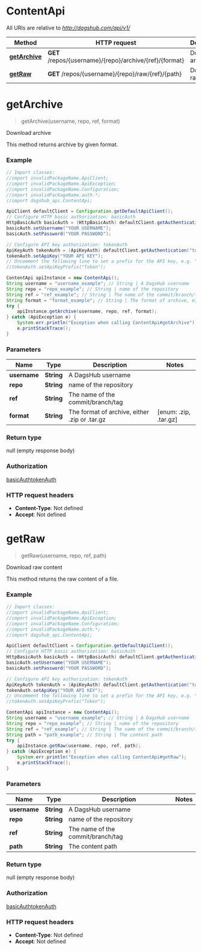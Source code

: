 # ContentApi

All URIs are relative to *http://dagshub.com/api/v1/*

Method | HTTP request | Description
------------- | ------------- | -------------
[**getArchive**](ContentApi.md#getArchive) | **GET** /repos/{username}/{repo}/archive/{ref}/{format} | Download archive
[**getRaw**](ContentApi.md#getRaw) | **GET** /repos/{username}/{repo}/raw/{ref}/{path} | Download raw content

<a name="getArchive"></a>
# **getArchive**
> getArchive(username, repo, ref, format)

Download archive

This method returns archive by given format.

### Example
```java
// Import classes:
//import invalidPackageName.ApiClient;
//import invalidPackageName.ApiException;
//import invalidPackageName.Configuration;
//import invalidPackageName.auth.*;
//import dagshub_api.ContentApi;

ApiClient defaultClient = Configuration.getDefaultApiClient();
// Configure HTTP basic authorization: basicAuth
HttpBasicAuth basicAuth = (HttpBasicAuth) defaultClient.getAuthentication("basicAuth");
basicAuth.setUsername("YOUR USERNAME");
basicAuth.setPassword("YOUR PASSWORD");

// Configure API key authorization: tokenAuth
ApiKeyAuth tokenAuth = (ApiKeyAuth) defaultClient.getAuthentication("tokenAuth");
tokenAuth.setApiKey("YOUR API KEY");
// Uncomment the following line to set a prefix for the API key, e.g. "Token" (defaults to null)
//tokenAuth.setApiKeyPrefix("Token");

ContentApi apiInstance = new ContentApi();
String username = "username_example"; // String | A DagsHub username
String repo = "repo_example"; // String | name of the repository
String ref = "ref_example"; // String | The name of the commit/branch/tag
String format = "format_example"; // String | The format of archive, either .zip or .tar.gz
try {
    apiInstance.getArchive(username, repo, ref, format);
} catch (ApiException e) {
    System.err.println("Exception when calling ContentApi#getArchive");
    e.printStackTrace();
}
```

### Parameters

Name | Type | Description  | Notes
------------- | ------------- | ------------- | -------------
 **username** | **String**| A DagsHub username |
 **repo** | **String**| name of the repository |
 **ref** | **String**| The name of the commit/branch/tag |
 **format** | **String**| The format of archive, either .zip or .tar.gz | [enum: .zip, .tar.gz]

### Return type

null (empty response body)

### Authorization

[basicAuth](../README.md#basicAuth)[tokenAuth](../README.md#tokenAuth)

### HTTP request headers

 - **Content-Type**: Not defined
 - **Accept**: Not defined

<a name="getRaw"></a>
# **getRaw**
> getRaw(username, repo, ref, path)

Download raw content

This method returns the raw content of a file.

### Example
```java
// Import classes:
//import invalidPackageName.ApiClient;
//import invalidPackageName.ApiException;
//import invalidPackageName.Configuration;
//import invalidPackageName.auth.*;
//import dagshub_api.ContentApi;

ApiClient defaultClient = Configuration.getDefaultApiClient();
// Configure HTTP basic authorization: basicAuth
HttpBasicAuth basicAuth = (HttpBasicAuth) defaultClient.getAuthentication("basicAuth");
basicAuth.setUsername("YOUR USERNAME");
basicAuth.setPassword("YOUR PASSWORD");

// Configure API key authorization: tokenAuth
ApiKeyAuth tokenAuth = (ApiKeyAuth) defaultClient.getAuthentication("tokenAuth");
tokenAuth.setApiKey("YOUR API KEY");
// Uncomment the following line to set a prefix for the API key, e.g. "Token" (defaults to null)
//tokenAuth.setApiKeyPrefix("Token");

ContentApi apiInstance = new ContentApi();
String username = "username_example"; // String | A DagsHub username
String repo = "repo_example"; // String | name of the repository
String ref = "ref_example"; // String | The name of the commit/branch/tag
String path = "path_example"; // String | The content path
try {
    apiInstance.getRaw(username, repo, ref, path);
} catch (ApiException e) {
    System.err.println("Exception when calling ContentApi#getRaw");
    e.printStackTrace();
}
```

### Parameters

Name | Type | Description  | Notes
------------- | ------------- | ------------- | -------------
 **username** | **String**| A DagsHub username |
 **repo** | **String**| name of the repository |
 **ref** | **String**| The name of the commit/branch/tag |
 **path** | **String**| The content path |

### Return type

null (empty response body)

### Authorization

[basicAuth](../README.md#basicAuth)[tokenAuth](../README.md#tokenAuth)

### HTTP request headers

 - **Content-Type**: Not defined
 - **Accept**: Not defined

